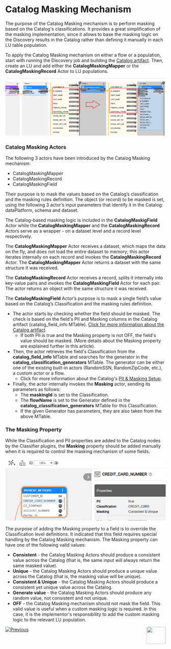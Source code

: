 <web>

# Catalog Masking Mechanism

The purpose of the Catalog Masking mechanism is to perform masking based on the Catalog's classifications. It provides a great simplification of the masking implementation, since it allows to base the masking logic on the Discovery results in the Catalog rather than defining it manually in each LU table population. 

To apply the Catalog Masking mechanism on either a flow or a population, start with running the Discovery job and building the [Catalog artifact](09_build_artifacts.md). Then, create an LU and add either the **CatalogMaskingMapper** or the **CatalogMaskingRecord** Actor to LU populations.

<img src="images/population_with_masking.png" style="zoom:80%;" />

### Catalog Masking Actors

The following 3 actors have been introduced by the Catalog Masking mechanism: 

* CatalogMaskingMapper
* CatalogMaskingRecord
* CatalogMaskingField

Their purpose is to mask the values based on the Catalog’s classification and the masking rules definition. The object (or record) to be masked is set, using the following 3 actor’s input parameters that identify it in the Catalog: dataPlatform, schema and dataset.

The Catalog-based masking logic is included in the **CatalogMaskigField** Actor while the **CatalogMaskingMapper** and the **CatalogMaskingRecord** Actors serve as a wrapper - on a dataset level and a record level respectively.

The **CatalogMaskingMapper** Actor receives a dataset, which maps the data on the fly, and does not load the entire dataset to memory; this actor iterates internally on each record and invokes the **CatalogMaskingRecord** Actor. The **CatalogMaskingMapper** Actor returns a dataset with the same structure it was received.

The **CatalogMaskingRecord** Actor receives a record, splits it internally into key-value pairs and invokes the **CatalogMaskingField** Actor for each pair. The actor returns an object with the same structure it was received.

The **CatalogMaskingField** Actor’s purpose is to mask a single field’s value based on the Catalog’s Classification and the masking rules definition. 
* The actor starts by checking whether the field should be masked. The check is based on the field's PII and Masking columns in the Catalog artifact (catalog_field_info MTable). [Click for more information about the Catalog artifact](09_build_artifacts.md).
  * If both PII is true and the Masking property is not OFF, the field's value should be masked. (More details about the Masking property are explained further in this article).
* Then, the actor retrieves the field's Classification from the **catalog_field_info** MTable and searches for the generator in the **catalog_classification_generators** MTable. The generator can be either one of the existing built-in actors (RandomSSN, RandomZipCode, etc.), a custom actor or a flow.
  * Click for more information about the Catalog's [PII & Masking Setup](10_catalog_settings.md#classifier-pii--masking-setup).
* Finally, the actor internally invokes the **Masking** actor, sending its parameters as follows:
  * The **maskingId** is set to the Classification.
  * The **flowName** is set to the Generator defined in the **catalog_classification_generators** MTable for this Classification.
  * If the given Generator has parameters, they are also taken from the above MTable.

### The Masking Property

While the Classification and PII properties are added to the Catalog nodes by the Classifier plugins, the **Masking** property should be added manually when it is required to control the masking mechanism of some fields. 

<img src="images/masking_prop.png" style="zoom:80%;" />

The purpose of adding the Masking property to a field is to override the Classification level definitions. It indicated that this field requires special handling by the Catalog Masking mechanism. The Masking property can have one of the following valid values:

* **Consistent** - the Catalog Masking Actors should produce a consistent value across the Catalog (that is, the same input will always return the same masked value).
* **Unique** - the Catalog Masking Actors should produce a unique value across the Catalog (that is, the masking value will be unique).
* **Consistent & Unique** - the Catalog Masking Actors should produce a consistent yet unique value across the Catalog.
* **Generate value** - the Catalog Masking Actors should produce any random value, not consistent and not unique. 
* **OFF** - the Catalog Masking mechanism should not mask the field. This valid value is useful when a custom masking logic is required. In this case, it is the implementor's responsibility to add the custom masking logic to the relevant LU population.





[![Previous](/articles/images/Previous.png)](10_catalog_settings.md)[<img align="right" width="60" height="54" src="/articles/images/Next.png">](12_discovery_monitor.md) 

</web>





